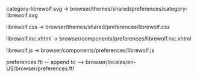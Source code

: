 category-librewolf.svg
-> browser/themes/shared/preferences/category-librewolf.svg

librewolf.css
-> browser/themes/shared/preferences/librewolf.css

librewolf.inc.xhtml
-> browser/components/preferences/librewolf.inc.xhtml

librewolf.js
-> browser/components/preferences/librewolf.js

preferences.ftl
-- append to --> browser/locales/en-US/browser/preferences.ftl
